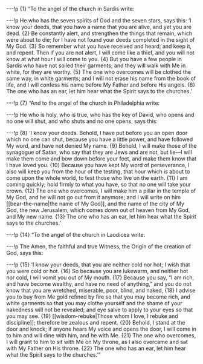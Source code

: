 ---!p
{1} “To the angel of the church in Sardis write:

---!p
He who has the seven spirits of God and the seven stars, says this: ‘I know your deeds, that you have a name that you are alive, and yet you are dead. {2} Be constantly alert, and strengthen the things that remain, which were about to die; for I have not found your deeds completed in the sight of My God. {3} So remember what you have received and heard; and keep it, and repent. Then if you are not alert, I will come like a thief, and you will not know at what hour I will come to you. {4} But you have a few people in Sardis who have not soiled their garments; and they will walk with Me in white, for they are worthy. {5} The one who overcomes will be clothed the same way, in white garments; and I will not erase his name from the book of life, and I will confess his name before My Father and before His angels. {6} The one who has an ear, let him hear what the Spirit says to the churches.’

---!p
{7} “And to the angel of the church in Philadelphia write:

---!p
He who is holy, who is true, who has the key of David, who opens and no one will shut, and who shuts and no one opens, says this:

---!p
{8} ‘I know your deeds. Behold, I have put before you an open door 
which no one can shut, because you have a little power, and have 
followed My word, and have not denied My name. {9} Behold, I will 
make those of the synagogue of Satan, who say that they are Jews 
and are not, but lie—I will make them come and bow down before 
your feet, and make them know that I have loved you. {10} Because 
you have kept My word of perseverance, I also will keep you from 
the hour of the testing, that hour which is about to come upon the 
whole world, to test those who live on the earth. {11} I am coming 
quickly; hold firmly to what you have, so that no one will take 
your crown. {12} The one who overcomes, I will make him a pillar 
in the temple of My God, and he will not go out from it anymore; 
and I will write on him [[bear-the-name|the name of My God]], and the 
name of the city of My God, the new Jerusalem, which comes down out of heaven from My God, and My new name. {13} The one who has an ear, let him hear what the Spirit says to the churches.’

---!p
{14} “To the angel of the church in Laodicea write:

---!p
The Amen, the faithful and true Witness, the Origin of the creation of God, says this:

---!p
{15} ‘I know your deeds, that you are neither cold nor hot; I wish 
that you were cold or hot. {16} So because you are lukewarm, and 
neither hot nor cold, I will vomit you out of My mouth. {17} 
Because you say, “I am rich, and have become wealthy, and have no 
need of anything,” and you do not know that you are wretched, 
miserable, poor, blind, and naked, {18} I advise you to buy from 
Me gold refined by fire so that you may become rich, and white 
garments so that you may clothe yourself and the shame of your 
nakedness will not be revealed; and eye salve to apply to your 
eyes so that you may see. {19} [[wisdom-rebuke|Those whom I love, I rebuke and discipline]]; therefore be zealous and repent. {20} Behold, I stand at the door and knock; if anyone hears My voice and opens the door, I will come in to him and will dine with him, and he with Me. {21} The one who overcomes, I will grant to him to sit with Me on My throne, as I also overcame and sat with My Father on His throne. {22} The one who has an ear, let him hear what the Spirit says to the churches.’”
